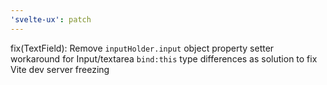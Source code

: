 ```yaml
---
'svelte-ux': patch
---
```


fix(TextField): Remove `inputHolder.input` object property setter workaround for Input/textarea `bind:this` type differences as solution to fix Vite dev server freezing
